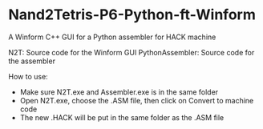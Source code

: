 # Nand2Tetris-P6-Python-ft-Winform
A Winform C++ GUI for a Python assembler for HACK machine

N2T: Source code for the Winform GUI
PythonAssembler: Source code for the assembler

How to use:
- Make sure N2T.exe and Assembler.exe is in the same folder
- Open N2T.exe, choose the .ASM file, then click on Convert to machine code
- The new .HACK will be put in the same folder as the .ASM file
